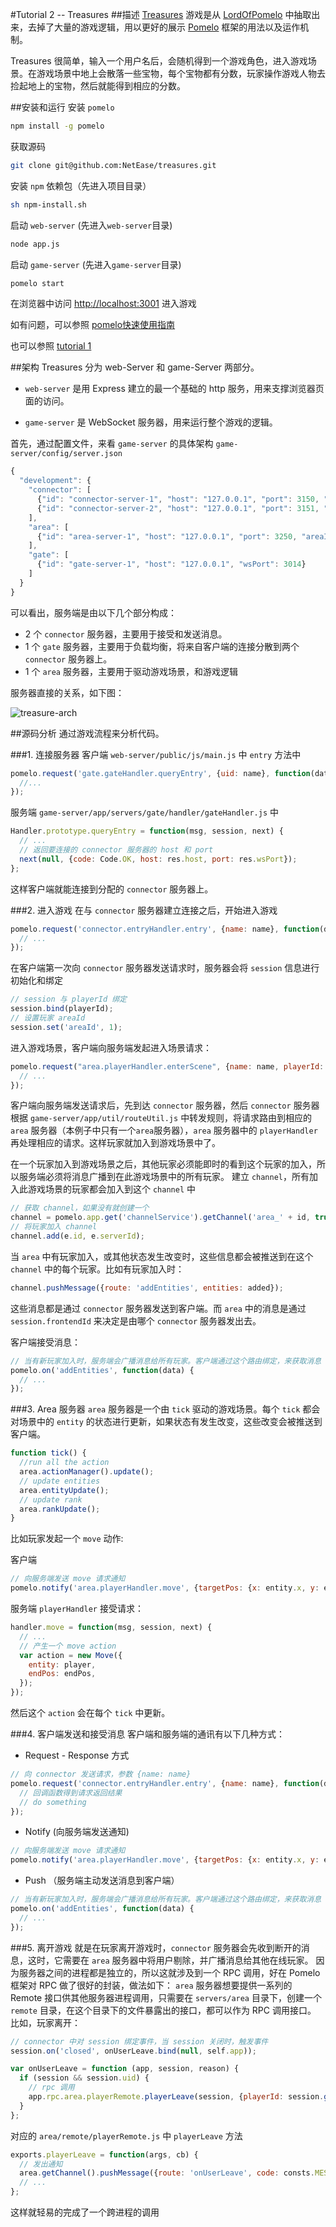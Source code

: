 #Tutorial 2 -- Treasures
##描述
[Treasures](https://github.com/NetEase/treasures) 游戏是从 [LordOfPomelo](https://github.com/NetEase/lordofpomelo) 中抽取出来，去掉了大量的游戏逻辑，用以更好的展示 [Pomelo](https://github.com/NetEase/pomelo) 框架的用法以及运作机制。

Treasures 很简单，输入一个用户名后，会随机得到一个游戏角色，进入游戏场景。在游戏场景中地上会散落一些宝物，每个宝物都有分数，玩家操作游戏人物去捡起地上的宝物，然后就能得到相应的分数。

##安装和运行
安装 `pomelo`

```bash
npm install -g pomelo
```
获取源码
```bash
git clone git@github.com:NetEase/treasures.git
```
安装 `npm` 依赖包（先进入项目目录）
```bash
sh npm-install.sh
```
启动 `web-server`  (先进入`web-server`目录)
```bash
node app.js
```
启动 `game-server` (先进入`game-server`目录)
```bash
pomelo start
```
在浏览器中访问 [http://localhost:3001](http://localhost:3001) 进入游戏

如有问题，可以参照 [pomelo快速使用指南](https://github.com/NetEase/pomelo/wiki/pomelo%E5%BF%AB%E9%80%9F%E4%BD%BF%E7%94%A8%E6%8C%87%E5%8D%97)

也可以参照 [tutorial 1](https://github.com/NetEase/pomelo/wiki/tutorial1--%E5%88%86%E5%B8%83%E5%BC%8F%E8%81%8A%E5%A4%A9)

##架构
Treasures 分为 web-Server 和 game-Server 两部分。

* `web-server` 是用 Express 建立的最一个基础的 http 服务，用来支撑浏览器页面的访问。

* `game-server` 是 WebSocket 服务器，用来运行整个游戏的逻辑。

首先，通过配置文件，来看 `game-server` 的具体架构 `game-server/config/server.json`
```javascript
{
  "development": {
    "connector": [
      {"id": "connector-server-1", "host": "127.0.0.1", "port": 3150, "wsPort": 3010},
      {"id": "connector-server-2", "host": "127.0.0.1", "port": 3151, "wsPort": 3011}
    ],
    "area": [
      {"id": "area-server-1", "host": "127.0.0.1", "port": 3250, "areaId": 1}
    ],
    "gate": [
      {"id": "gate-server-1", "host": "127.0.0.1", "wsPort": 3014}
    ]
  }
}
```
可以看出，服务端是由以下几个部分构成：

* 2 个 `connector` 服务器，主要用于接受和发送消息。
* 1 个 `gate` 服务器，主要用于负载均衡，将来自客户端的连接分散到两个 `connector` 服务器上。
* 1 个 `area` 服务器，主要用于驱动游戏场景，和游戏逻辑

服务器直接的关系，如下图：

![treasure-arch](http://pomelo.netease.com/resource/documentImage/treasure-arch.png)

##源码分析
通过游戏流程来分析代码。

###1. 连接服务器
客户端 `web-server/public/js/main.js` 中 `entry` 方法中

```javascript
pomelo.request('gate.gateHandler.queryEntry', {uid: name}, function(data) {
  //...
});
```
服务端 `game-server/app/servers/gate/handler/gateHandler.js` 中
```javascript
Handler.prototype.queryEntry = function(msg, session, next) {
  // ...
  // 返回要连接的 connector 服务器的 host 和 port
  next(null, {code: Code.OK, host: res.host, port: res.wsPort});
};
```
这样客户端就能连接到分配的 `connector` 服务器上。

###2. 进入游戏
在与 `connector` 服务器建立连接之后，开始进入游戏

```javascript
pomelo.request('connector.entryHandler.entry', {name: name}, function(data) {
  // ...
});
```
在客户端第一次向 `connector` 服务器发送请求时，服务器会将 `session` 信息进行初始化和绑定

```javascript
// session 与 playerId 绑定
session.bind(playerId);
// 设置玩家 areaId
session.set('areaId', 1);
```

进入游戏场景，客户端向服务端发起进入场景请求：

```javascript
pomelo.request("area.playerHandler.enterScene", {name: name, playerId: data.playerId}, function(data) {
  // ...
});
```

客户端向服务端发送请求后，先到达 `connector` 服务器，然后 `connector` 服务器根据 `game-server/app/util/routeUtil.js` 中转发规则，将请求路由到相应的 `area` 服务器（本例子中只有一个`area`服务器），`area` 服务器中的 `playerHandler` 再处理相应的请求。这样玩家就加入到游戏场景中了。

在一个玩家加入到游戏场景之后，其他玩家必须能即时的看到这个玩家的加入，所以服务端必须将消息广播到在此游戏场景中的所有玩家。
建立 `channel`，所有加入此游戏场景的玩家都会加入到这个 `channel` 中
```javascript
// 获取 channel，如果没有就创建一个
channel = pomelo.app.get('channelService').getChannel('area_' + id, true);
// 将玩家加入 channel
channel.add(e.id, e.serverId);
```
当 `area` 中有玩家加入，或其他状态发生改变时，这些信息都会被推送到在这个 `channel` 中的每个玩家。比如有玩家加入时：

```javascript
channel.pushMessage({route: 'addEntities', entities: added});
```
这些消息都是通过 `connector` 服务器发送到客户端。而 `area` 中的消息是通过 `session.frontendId` 来决定是由哪个 `connector` 服务器发出去。

客户端接受消息：
```javascript
// 当有新玩家加入时，服务端会广播消息给所有玩家。客户端通过这个路由绑定，来获取消息
pomelo.on('addEntities', function(data) {
  // ...
});
```

###3. Area 服务器
`area` 服务器是一个由 `tick` 驱动的游戏场景。每个 `tick` 都会对场景中的 `entity` 的状态进行更新，如果状态有发生改变，这些改变会被推送到客户端。
```javascript
function tick() {
  //run all the action
  area.actionManager().update();
  // update entities
  area.entityUpdate();
  // update rank
  area.rankUpdate();
}
```
比如玩家发起一个 `move` 动作:

客户端
```javascript
// 向服务端发送 move 请求通知
pomelo.notify('area.playerHandler.move', {targetPos: {x: entity.x, y: entity.y}, target: targetId});
```
服务端 `playerHandler` 接受请求：
```javascript
handler.move = function(msg, session, next) {
  // ...
  // 产生一个 move action
  var action = new Move({
    entity: player,
    endPos: endPos,
  });
});
```
然后这个 `action` 会在每个 `tick` 中更新。

###4. 客户端发送和接受消息
客户端和服务端的通讯有以下几种方式：

* Request - Response 方式

```javascript
// 向 connector 发送请求，参数 {name: name}
pomelo.request('connector.entryHandler.entry', {name: name}, function(data) {
  // 回调函数得到请求返回结果
  // do something
});
```

* Notify (向服务端发送通知)

```javascript
// 向服务端发送 move 请求通知
pomelo.notify('area.playerHandler.move', {targetPos: {x: entity.x, y: entity.y}, target: targetId});
```

* Push （服务端主动发送消息到客户端）

```javascript
// 当有新玩家加入时，服务端会广播消息给所有玩家。客户端通过这个路由绑定，来获取消息
pomelo.on('addEntities', function(data) {
  // ...
});
```

###5. 离开游戏
就是在玩家离开游戏时，`connector` 服务器会先收到断开的消息，这时，它需要在 `area` 服务器中将用户剔除，并广播消息给其他在线玩家。
因为服务器之间的进程都是独立的，所以这就涉及到一个 RPC 调用，好在 Pomelo 框架对 RPC 做了很好的封装，做法如下：
`area` 服务器想要提供一系列的 Remote 接口供其他服务器进程调用，只需要在 `servers/area` 目录下，创建一个 `remote` 目录，在这个目录下的文件暴露出的接口，都可以作为 RPC 调用接口。
比如，玩家离开：

```javascript
// connector 中对 session 绑定事件，当 session 关闭时，触发事件
session.on('closed', onUserLeave.bind(null, self.app));

var onUserLeave = function (app, session, reason) {
  if (session && session.uid) {
    // rpc 调用
    app.rpc.area.playerRemote.playerLeave(session, {playerId: session.get('playerId'), areaId: session.get('areaId')}, null);
  }
};
```
对应的 `area/remote/playerRemote.js` 中 `playerLeave` 方法

```javascript
exports.playerLeave = function(args, cb) {
  // 发出通知
  area.getChannel().pushMessage({route: 'onUserLeave', code: consts.MESSAGE.RES, playerId: playerId});
  // ...
};
```
这样就轻易的完成了一个跨进程的调用